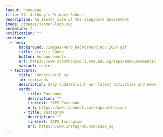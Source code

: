 ```yaml
---
layout: homepage
title: St. Anthony's Primary School
description: An Isomer site of the Singapore Government
image: /images/isomer-logo.svg
permalink: /
notification: ""
sections:
  - hero:
      background: /images/Hero_background_Nov_2024.gif
      title: Crescit Eundo
      button: Announcements
      url: https://www.stanthonyspri.moe.edu.sg/saps/announcements/
      variant: center
  - textcards:
      title: Connect with us
      id: textcards
      description: Stay updated with our latest activities and news!
      cards:
        - title: Facebook
          description: ""
          linktext: SAPS Facebook
          url: https://www.facebook.com/sapsanthonian/
        - title: Instagram
          description: ""
          linktext: SAPS Instagram
          url: https://www.instagram.com/saps_sg
---
```

